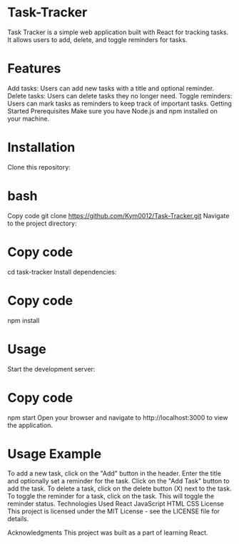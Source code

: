 # Task-Tracker
Task Tracker is a simple web application built with React for tracking tasks. It allows users to add, delete, and toggle reminders for tasks.


# Features
Add tasks: Users can add new tasks with a title and optional reminder.
Delete tasks: Users can delete tasks they no longer need.
Toggle reminders: Users can mark tasks as reminders to keep track of important tasks.
Getting Started
Prerequisites
Make sure you have Node.js and npm installed on your machine.

# Installation
Clone this repository:

# bash
Copy code
git clone <https://github.com/Kym0012/Task-Tracker.git>
Navigate to the project directory:


# Copy code

cd task-tracker
Install dependencies:


# Copy code
npm install


# Usage
Start the development server:


# Copy code
npm start
Open your browser and navigate to http://localhost:3000 to view the application.

# Usage Example
To add a new task, click on the "Add" button in the header.
Enter the title and optionally set a reminder for the task.
Click on the "Add Task" button to add the task.
To delete a task, click on the delete button (X) next to the task.
To toggle the reminder for a task, click on the task. This will toggle the reminder status.
Technologies Used
React
JavaScript
HTML
CSS
License
This project is licensed under the MIT License - see the LICENSE file for details.

Acknowledgments
This project was built as a part of learning React.
